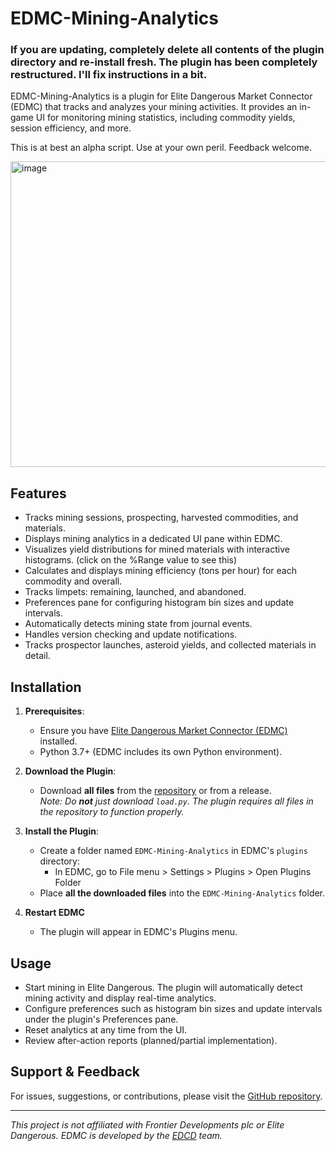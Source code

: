 # EDMC-Mining-Analytics

### If you are updating, completely delete all contents of the plugin directory and re-install fresh. The plugin has been completely restructured. I'll fix instructions in a bit.

EDMC-Mining-Analytics is a plugin for Elite Dangerous Market Connector (EDMC) that tracks and analyzes your mining activities. It provides an in-game UI for monitoring mining statistics, including commodity yields, session efficiency, and more.

This is at best an alpha script. Use at your own peril. Feedback welcome.

<img width="965" height="489" alt="image" src="https://github.com/user-attachments/assets/0c4fdec7-5098-4274-947c-b4f50db8a769" />


## Features

- Tracks mining sessions, prospecting, harvested commodities, and materials.
- Displays mining analytics in a dedicated UI pane within EDMC.
- Visualizes yield distributions for mined materials with interactive histograms. (click on the %Range value to see this)
- Calculates and displays mining efficiency (tons per hour) for each commodity and overall.
- Tracks limpets: remaining, launched, and abandoned.
- Preferences pane for configuring histogram bin sizes and update intervals.
- Automatically detects mining state from journal events.
- Handles version checking and update notifications.
- Tracks prospector launches, asteroid yields, and collected materials in detail.

## Installation

1. **Prerequisites**:  
   - Ensure you have [Elite Dangerous Market Connector (EDMC)](https://github.com/EDCD/EDMarketConnector) installed.
   - Python 3.7+ (EDMC includes its own Python environment).
   
2. **Download the Plugin**:  
   - Download **all files** from the [repository](https://github.com/SweetJonnySauce/EDMC-Mining-Analytics) or from a release.  
     _Note: Do **not** just download `load.py`. The plugin requires all files in the repository to function properly._

3. **Install the Plugin**:  
   - Create a folder named `EDMC-Mining-Analytics` in EDMC's `plugins` directory:
     - In EDMC, go to File menu > Settings > Plugins > Open Plugins Folder
   - Place **all the downloaded files** into the `EDMC-Mining-Analytics` folder.

4. **Restart EDMC**  
   - The plugin will appear in EDMC's Plugins menu.

## Usage

- Start mining in Elite Dangerous. The plugin will automatically detect mining activity and display real-time analytics.
- Configure preferences such as histogram bin sizes and update intervals under the plugin's Preferences pane.
- Reset analytics at any time from the UI.
- Review after-action reports (planned/partial implementation).

## Support & Feedback

For issues, suggestions, or contributions, please visit the [GitHub repository](https://github.com/SweetJonnySauce/EDMC-Mining-Analytics).

---

*This project is not affiliated with Frontier Developments plc or Elite Dangerous. EDMC is developed by the [EDCD](https://github.com/EDCD/EDMarketConnector) team.*
